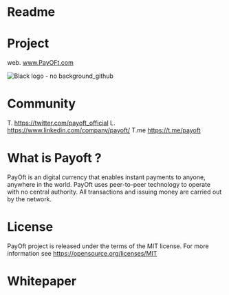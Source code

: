 # Readme
# Project
web. www.PayOFt.com


![Black logo - no background_github](https://user-images.githubusercontent.com/93432547/139534605-fb055c29-6414-4397-b0f6-73f422fb3033.png)



# Community
T.  https://twitter.com/payoft_official
L.  https://www.linkedin.com/company/payoft/
T.me https://t.me/payoft


# What is Payoft ?

PayOft is an digital currency that enables instant payments to anyone, anywhere in the world. 
PayOft uses peer-to-peer technology to operate with no central authority. All transactions and issuing money are carried out by the network.

# License

PayOft project is released under the terms of the MIT license. For more information see https://opensource.org/licenses/MIT

# Whitepaper


